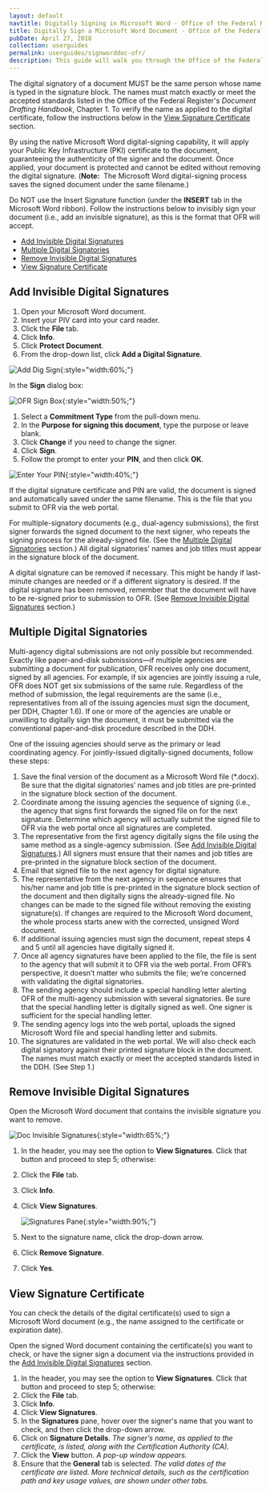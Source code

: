 ```yaml
---
layout: default
navtitle: Digitally Signing in Microsoft Word - Office of the Federal Register
title: Digitally Sign a Microsoft Word Document - Office of the Federal Register
pubDate: April 27, 2018
collection: userguides
permalink: userguides/signworddoc-ofr/
description: This guide will walk you through the Office of the Federal Register's procedures for digitally signing a Microsoft Word document with invisible digital signatures using your PIV credential or similar digital certificate.
---
```


The digital signatory of a document MUST be the same person whose name is typed in the signature block.  The names must match exactly or meet the accepted standards listed in the Office of the Federal Register's _Document Drafting Handbook_, Chapter 1.  To verify the name as applied to the digital certificate, follow the instructions below in the [View Signature Certificate](#view-signature-certificate) section.

By using the native Microsoft Word digital-signing capability, it will apply your Public Key Infrastructure (PKI) certificate to the document, guaranteeing the authenticity of the signer and the document.  Once applied, your document is protected and cannot be edited without removing the digital signature.  (**Note:**&nbsp;&nbsp;The Microsoft Word digital-signing process saves the signed document under the same filename.)

Do NOT use the Insert Signature function (under the **INSERT** tab in the Microsoft Word ribbon).  Follow the instructions below to invisibly sign your document (i.e., add an invisible signature), as this is the format that OFR will accept.

- [Add Invisible Digital Signatures](#add-invisible-digital-signatures)
- [Multiple Digital Signatories](#multiple-digital-signatories)
- [Remove Invisible Digital Signatures](#remove-invisible-digital-signatures)
- [View Signature Certificate](#view-signature-certificate)

## Add Invisible Digital Signatures

1. Open your Microsoft Word document.
2. Insert your PIV card into your card reader. 
3. Click the **File** tab.
4. Click **Info**. 
5. Click **Protect Document**.
6. From the drop-down list, click **Add a Digital Signature**.

![Add Dig Sign]({{site.baseurl}}/img/ofr_word_add_digital_signature_1.PNG){:style="width:60%;"}

In the **Sign** dialog box: 

![OFR Sign Box]({{site.baseurl}}/img/ofr_sign_box_with_no_name_2.PNG){:style="width:50%;"}

1. Select a **Commitment Type** from the pull-down menu.
2. In the **Purpose for signing this document**, type the purpose or leave blank.
3. Click **Change** if you need to change the signer.
4. Click **Sign**.
5. Follow the prompt to enter your **PIN**, and then click **OK**.

![Enter Your PIN]({{site.baseurl}}/img/ofr_enter_your_pin_3.png){:style="width:40%;"}

If the digital signature certificate and PIN are valid, the document is signed and automatically saved under the same filename.  This is the file that you submit to OFR via the web portal.

For multiple-signatory documents (e.g., dual-agency submissions), the first signer forwards the signed document to the next signer, who repeats the signing process for the already-signed file.  (See the [Multiple Digital Signatories](#multiple-digital-signatories) section.)  All digital signatories' names and job titles must appear in the signature block of the document. 

A digital signature can be removed if necessary.  This might be handy if last-minute changes are needed or if a different signatory is desired. If the digital signature has been removed, remember that the document will have to be re-signed prior to submission to OFR.  (See [Remove Invisible Digital Signatures](#remove-invisible-digital-signatures) section.)

## Multiple Digital Signatories

Multi-agency digital submissions are not only possible but recommended.  Exactly like paper-and-disk submissions&mdash;if multiple agencies are submitting a document for publication, OFR receives only one document, signed by all agencies.  For example, if six agencies are jointly issuing a rule, OFR does NOT get six submissions of the same rule.  Regardless of the method of submission, the legal requirements are the same (i.e., representatives from all of the issuing agencies must sign the document, per DDH, Chapter 1.6).  If one or more of the agencies are unable or unwilling to digitally sign the document, it must be submitted via the conventional paper-and-disk procedure described in the DDH.

One of the issuing agencies should serve as the primary or lead coordinating agency. For jointly-issued digitally-signed documents, follow these steps:

1. Save the final version of the document as a Microsoft Word file (*.docx).  Be sure that the digital signatories’ names and job titles are pre-printed in the signature block section of the document.
2. Coordinate among the issuing agencies the sequence of signing (i.e., the agency that signs first forwards the signed file on for the next signature.  Determine which agency will actually submit the signed file to OFR via the web portal once all signatures are completed.
3. The representative from the first agency digitally signs the file using the same method as a single-agency submission. (See [Add Invisible Digital Signatures](#add-invisible-digital-signatures).)  All signers must ensure that their names and job titles are pre-printed in the signature block section of the document.
4. Email that signed file to the next agency for digital signature. 
5. The representative from the next agency in sequence ensures that his/her name and job title is pre-printed in the signature block section of the document and then digitally signs the already-signed file.  No changes can be made to the signed file without removing the existing signature(s).  If changes are required to the Microsoft Word document, the whole process starts anew with the corrected, unsigned Word document.
6. If additional issuing agencies must sign the document, repeat steps 4 and 5 until all agencies have digitally signed it. 
7. Once all agency signatures have been applied to the file, the file is sent to the agency that will submit it to OFR via the web portal.  From OFR’s perspective, it doesn’t matter who submits the file; we’re concerned with validating the digital signatories.
8. The sending agency should include a special handling letter alerting OFR of the multi-agency submission with several signatories.  Be sure that the special handling letter is digitally signed as well.  One signer is sufficient for the special handling letter.
9. The sending agency logs into the web portal, uploads the signed Microsoft Word file and special handling letter and submits.
10. The signatures are validated in the web portal.  We will also check each digital signatory against their printed signature block in the document.  The names must match exactly or meet the accepted standards listed in the DDH. (See Step 1.)

## Remove Invisible Digital Signatures

Open the Microsoft Word document that contains the invisible signature you want to remove.

![Doc Invisible Signatures]({{site.baseurl}}/img/ofr_remove_invisible_sign_4.png){:style="width:65%;"}

1. In the header, you may see the option to **View Signatures**.  Click that button and proceed to step 5; otherwise:
2. Click the **File** tab.
3. Click **Info**.
4. Click **View Signatures**.

    ![Signatures Pane]({{site.baseurl}}/img/ofr_signatures_pane_5.png){:style="width:90%;"}&nbsp;

6. Next to the signature name, click the drop-down arrow.
7. Click **Remove Signature**.
8. Click **Yes**.

## View Signature Certificate

You can check the details of the digital certificate(s) used to sign a Microsoft Word document (e.g., the name assigned to the certificate or expiration date).

Open the signed Word document containing the certificate(s) you want to check, or have the signer sign a document via the instructions provided in the [Add Invisible Digital Signatures](#add-invisible-digital-signatures) section.

1. In the header, you may see the option to **View Signatures**.  Click that button and proceed to step 5; otherwise:
2. Click the **File** tab.
3. Click **Info**.
4. Click **View Signatures**.
5. In the **Signatures** pane, hover over the signer's name that you want to check, and then click the drop-down arrow.
6. Click on **Signature Details**. _The signer’s name, as applied to the certificate, is listed, along with the Certification Authority (CA)._  
7. Click the **View** button.  _A pop-up window appears._
8. Ensure that the **General** tab is selected. _The valid dates of the certificate are listed. More technical details, such as the certification path and key usage values, are shown under other tabs._


